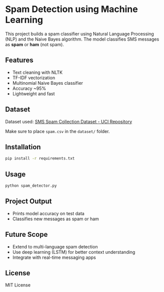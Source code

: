 # Spam Detection using Machine Learning

This project builds a spam classifier using Natural Language Processing (NLP) and the Naive Bayes algorithm. The model classifies SMS messages as **spam** or **ham** (not spam).

## Features
- Text cleaning with NLTK
- TF-IDF vectorization
- Multinomial Naive Bayes classifier
- Accuracy ~95%
- Lightweight and fast

## Dataset
Dataset used: [SMS Spam Collection Dataset - UCI Repository](https://archive.ics.uci.edu/ml/datasets/sms+spam+collection)

Make sure to place `spam.csv` in the `dataset/` folder.

## Installation
```bash
pip install -r requirements.txt
```

## Usage
```bash
python spam_detector.py
```

## Project Output
- Prints model accuracy on test data
- Classifies new messages as spam or ham

## Future Scope
- Extend to multi-language spam detection
- Use deep learning (LSTM) for better context understanding
- Integrate with real-time messaging apps

## License
MIT License
